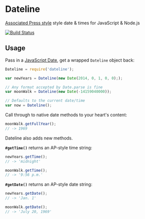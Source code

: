 # Dateline

[Associated Press style](http://en.wikipedia.org/wiki/AP_Stylebook) style date & times for JavaScript & Node.js

[![Build Status](https://travis-ci.org/banterability/dateline.png)](https://travis-ci.org/banterability/dateline)

## Usage

Pass in a [JavaScript Date](https://developer.mozilla.org/en-US/docs/Web/JavaScript/Reference/Global_Objects/Date), get a wrapped `Dateline` object back:

```js
Dateline = require('dateline');

var newYears = Dateline(new Date(2014, 0, 1, 0, 0););

// Any format accepted by Date.parse is fine
var moonWalk = Dateline(new Date(-14159040000));

// Defaults to the current date/time
var now = Dateline();
```

Call through to native date methods to your heart's content:

```js
moonWalk.getFullYear();
// -> 1969
```

Dateline also adds new methods.

**`#getTime()`** returns an AP-style time string:

```js
newYears.getTime();
// -> 'midnight'

moonWalk.getTime();
// -> '9:56 p.m.'
```

**`#getDate()`** returns an AP-style date string:

```js
newYears.getDate();
// -> 'Jan. 1'

moonWalk.getDate();
// -> 'July 20, 1969'
```
